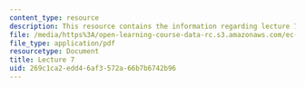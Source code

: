 ```yaml
---
content_type: resource
description: This resource contains the information regarding lecture 7.
file: /media/https%3A/open-learning-course-data-rc.s3.amazonaws.com/ec-710-d-lab-medical-technologies-for-the-developing-world-spring-2010/269c1ca2edd46af3572a66b7b6742b96_MITEC_710S10_vaccines_OCW.pdf
file_type: application/pdf
resourcetype: Document
title: Lecture 7
uid: 269c1ca2-edd4-6af3-572a-66b7b6742b96
---
```

